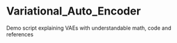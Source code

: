 # Variational_Auto_Encoder
Demo script explaining VAEs with understandable math, code and references
